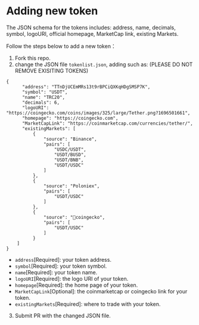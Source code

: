 # Adding new token
The JSON schema for the tokens includes: address, name, decimals, symbol, logoURI, official homepage, MarketCap link, existing Markets.

Follow the steps below to add a new token：
1) Fork this repo.
2) change the JSON file `tokenlist.json`, adding such as: (PLEASE DO NOT REMOVE EXISITING TOKENS)
```
{
      "address": "TTnDjUCEmMRs13t9rBPCiQXKqHDgSMSP7K",
      "symbol": "USDT",
      "name": "TRC20",
      "decimals": 6,
      "logoURI": "https://coingecko.com/coins/images/325/large/Tether.png?1696501661",
      "homepage": "https://coingecko.com",
      "MarketCapLink": "https://coinmarketcap.com/currencies/tether/",
      "existingMarkets": [
          {
              "source": "Binance",
              "pairs": [
                  "USDC/USDT",
                  "USDT/BUSD",
                  "USDT/BNB",
                  "USDT/USDC"
              ]
          },
          {
              "source": "Poloniex",
              "pairs": [
                  "USDT/USDC"
              ]
          },
          {
              "source": "coingecko",
              "pairs": [
                  "USDT/USDC"
              ]
          }
    ]
}
```
* `address`[Required]: your token address.
* `symbol`[Required]: your token symbol.
* `name`[Required]: your token name.
* `logoURI`[Required]: the logo URI of your token.
* `homepage`[Required]: the home page of your token.
* `MarketCapLink`[Optional]: the coinmarketcap or coingecko link for your token.
* `existingMarkets`[Required]: where to trade with your token.
3) Submit PR with the changed JSON file.


